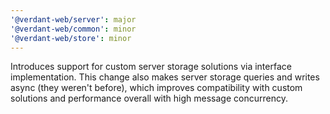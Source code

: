 ```yaml
---
'@verdant-web/server': major
'@verdant-web/common': minor
'@verdant-web/store': minor
---
```


Introduces support for custom server storage solutions via interface implementation. This change also makes server storage queries and writes async (they weren't before), which improves compatibility with custom solutions and performance overall with high message concurrency.
